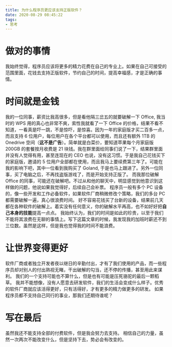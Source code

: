 ```yaml
---
title: 为什么程序员更应该支持正版软件？
date: 2020-08-29 08:45:22
tags:
- 思考
---
```

# 做对的事情
我始终觉得，程序员应该将更多的精力花费在自己的专业上。如果在自己可接受的范围里面，花钱去支持正版软件，节约自己的时间，提高幸福感，才是正确的事情。
<!--more-->
# 时间就是金钱
我的一位同事，薪资比我高很多，但是看他隔三岔五的就要破解一下 Office, 我当时的 WPS 用的真心也非常不爽，索性我就看了一下 Office 的价格，结果不看不知道，一看真是吓一跳，不是惊吓，是惊喜。因为一年的家庭版才买二百多一点，而且支持 6 位用户，每位用户在各个平台都可以使用，而且还有额外 1TB 的 Onedrive 空间（**这不是广告**）。简单就是白菜价，要知道苹果每个月家庭版 200GB 的套餐按月收费是 21 块钱。我在群里面给同事们说了一下，结果群里面并没有人觉得有用，甚至连现在的 CEO 也说，没有这习惯。于是我自己花钱买下的家庭版，邀请的 5 位用户全部都在使用，而且我马上要续费第三年了。可能在我的影响下吧，其中一位看到我购买了 Goland, 于是也马上跟进了。另外一位同事，买了电脑之后，不再找盗版游戏了，而是开始支持正版了。
而我那位破解 Office 的同事，可能还在破解吧。不过从和他的聊天中，明显感觉到他意识到这样做的问题，他说如果我觉得好，后续自己会补票。
程序员一般有多个 PC 设备的，像一些开发和工作必备软件，如果软件厂商稍微修改个策略，我们的多台 PC 都需要破解一遍，真心很浪费时间。
好不容易花钱买了台新的设备，结果前几天都在各种软件的破解上。着实没有任何意义，你的破解水平再高，也不如好好把**自己本身的技能**提高一点点。
我始终认为，我们的时间是如此的珍贵，以至于我们不能将其浪费在无聊的事情上。写下这篇文章的时候，我发现我的加班时薪还不到三位数。虽然是这样，但是我也觉得我的时间不能浪费。
# 让世界变得更好
软件厂商或者独立开发者夜以继日的辛勤付出，才有了我们使用的产品，而一些程序员却对别人的付出熟视无睹，干出破解的勾当，还不停的传播，甚至用此来谋利。
我们的一个支持可能也不算什么，但是也有可能是压死骆驼的最后一颗稻草。
我并不能想像，没有人愿意去研发软件，我们的生活会变成什么样子。优秀的软件厂商就应该活得更好，只有活得好，才有更多的精力做更多的研发。
如果程序员都不支持自己同行的事业，那我们还期待谁呢？
# 写在最后
虽然我还不能支持全部的付费软件，但是我会努力去支持。
相信自己的力量，虽然一次两次不能改变什么，但是坚持下去，势必会有改变的。
